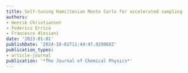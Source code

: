 ```yaml
---
title: Self-tuning Hamiltonian Monte Carlo for accelerated sampling
authors:
- Henrik Christiansen
- Federico Errica
- Francesco Alesiani
date: '2023-01-01'
publishDate: '2024-10-01T11:44:47.929060Z'
publication_types:
- article-journal
publication: '*The Journal of Chemical Physics*'
---
```

